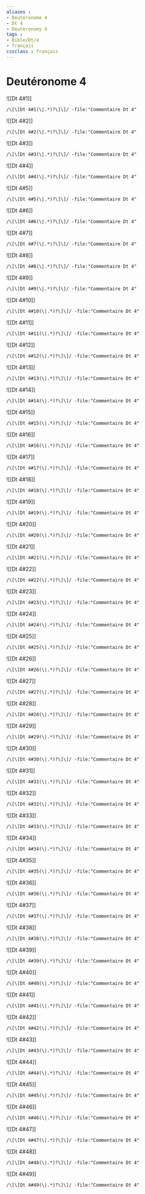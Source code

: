 ```yaml
---
aliases : 
- Deutéronome 4
- Dt 4
- Deuteronomy 4
tags : 
- Bible/Dt/4
- français
cssclass : français
---
```


# Deutéronome 4

![[Dt 4#1]]

```query
/\[\[Dt 4#1(\|.*)?\]\]/ -file:"Commentaire Dt 4"
```

![[Dt 4#2]]

```query
/\[\[Dt 4#2(\|.*)?\]\]/ -file:"Commentaire Dt 4"
```

![[Dt 4#3]]

```query
/\[\[Dt 4#3(\|.*)?\]\]/ -file:"Commentaire Dt 4"
```

![[Dt 4#4]]

```query
/\[\[Dt 4#4(\|.*)?\]\]/ -file:"Commentaire Dt 4"
```

![[Dt 4#5]]

```query
/\[\[Dt 4#5(\|.*)?\]\]/ -file:"Commentaire Dt 4"
```

![[Dt 4#6]]

```query
/\[\[Dt 4#6(\|.*)?\]\]/ -file:"Commentaire Dt 4"
```

![[Dt 4#7]]

```query
/\[\[Dt 4#7(\|.*)?\]\]/ -file:"Commentaire Dt 4"
```

![[Dt 4#8]]

```query
/\[\[Dt 4#8(\|.*)?\]\]/ -file:"Commentaire Dt 4"
```

![[Dt 4#9]]

```query
/\[\[Dt 4#9(\|.*)?\]\]/ -file:"Commentaire Dt 4"
```

![[Dt 4#10]]

```query
/\[\[Dt 4#10(\|.*)?\]\]/ -file:"Commentaire Dt 4"
```

![[Dt 4#11]]

```query
/\[\[Dt 4#11(\|.*)?\]\]/ -file:"Commentaire Dt 4"
```

![[Dt 4#12]]

```query
/\[\[Dt 4#12(\|.*)?\]\]/ -file:"Commentaire Dt 4"
```

![[Dt 4#13]]

```query
/\[\[Dt 4#13(\|.*)?\]\]/ -file:"Commentaire Dt 4"
```

![[Dt 4#14]]

```query
/\[\[Dt 4#14(\|.*)?\]\]/ -file:"Commentaire Dt 4"
```

![[Dt 4#15]]

```query
/\[\[Dt 4#15(\|.*)?\]\]/ -file:"Commentaire Dt 4"
```

![[Dt 4#16]]

```query
/\[\[Dt 4#16(\|.*)?\]\]/ -file:"Commentaire Dt 4"
```

![[Dt 4#17]]

```query
/\[\[Dt 4#17(\|.*)?\]\]/ -file:"Commentaire Dt 4"
```

![[Dt 4#18]]

```query
/\[\[Dt 4#18(\|.*)?\]\]/ -file:"Commentaire Dt 4"
```

![[Dt 4#19]]

```query
/\[\[Dt 4#19(\|.*)?\]\]/ -file:"Commentaire Dt 4"
```

![[Dt 4#20]]

```query
/\[\[Dt 4#20(\|.*)?\]\]/ -file:"Commentaire Dt 4"
```

![[Dt 4#21]]

```query
/\[\[Dt 4#21(\|.*)?\]\]/ -file:"Commentaire Dt 4"
```

![[Dt 4#22]]

```query
/\[\[Dt 4#22(\|.*)?\]\]/ -file:"Commentaire Dt 4"
```

![[Dt 4#23]]

```query
/\[\[Dt 4#23(\|.*)?\]\]/ -file:"Commentaire Dt 4"
```

![[Dt 4#24]]

```query
/\[\[Dt 4#24(\|.*)?\]\]/ -file:"Commentaire Dt 4"
```

![[Dt 4#25]]

```query
/\[\[Dt 4#25(\|.*)?\]\]/ -file:"Commentaire Dt 4"
```

![[Dt 4#26]]

```query
/\[\[Dt 4#26(\|.*)?\]\]/ -file:"Commentaire Dt 4"
```

![[Dt 4#27]]

```query
/\[\[Dt 4#27(\|.*)?\]\]/ -file:"Commentaire Dt 4"
```

![[Dt 4#28]]

```query
/\[\[Dt 4#28(\|.*)?\]\]/ -file:"Commentaire Dt 4"
```

![[Dt 4#29]]

```query
/\[\[Dt 4#29(\|.*)?\]\]/ -file:"Commentaire Dt 4"
```

![[Dt 4#30]]

```query
/\[\[Dt 4#30(\|.*)?\]\]/ -file:"Commentaire Dt 4"
```

![[Dt 4#31]]

```query
/\[\[Dt 4#31(\|.*)?\]\]/ -file:"Commentaire Dt 4"
```

![[Dt 4#32]]

```query
/\[\[Dt 4#32(\|.*)?\]\]/ -file:"Commentaire Dt 4"
```

![[Dt 4#33]]

```query
/\[\[Dt 4#33(\|.*)?\]\]/ -file:"Commentaire Dt 4"
```

![[Dt 4#34]]

```query
/\[\[Dt 4#34(\|.*)?\]\]/ -file:"Commentaire Dt 4"
```

![[Dt 4#35]]

```query
/\[\[Dt 4#35(\|.*)?\]\]/ -file:"Commentaire Dt 4"
```

![[Dt 4#36]]

```query
/\[\[Dt 4#36(\|.*)?\]\]/ -file:"Commentaire Dt 4"
```

![[Dt 4#37]]

```query
/\[\[Dt 4#37(\|.*)?\]\]/ -file:"Commentaire Dt 4"
```

![[Dt 4#38]]

```query
/\[\[Dt 4#38(\|.*)?\]\]/ -file:"Commentaire Dt 4"
```

![[Dt 4#39]]

```query
/\[\[Dt 4#39(\|.*)?\]\]/ -file:"Commentaire Dt 4"
```

![[Dt 4#40]]

```query
/\[\[Dt 4#40(\|.*)?\]\]/ -file:"Commentaire Dt 4"
```

![[Dt 4#41]]

```query
/\[\[Dt 4#41(\|.*)?\]\]/ -file:"Commentaire Dt 4"
```

![[Dt 4#42]]

```query
/\[\[Dt 4#42(\|.*)?\]\]/ -file:"Commentaire Dt 4"
```

![[Dt 4#43]]

```query
/\[\[Dt 4#43(\|.*)?\]\]/ -file:"Commentaire Dt 4"
```

![[Dt 4#44]]

```query
/\[\[Dt 4#44(\|.*)?\]\]/ -file:"Commentaire Dt 4"
```

![[Dt 4#45]]

```query
/\[\[Dt 4#45(\|.*)?\]\]/ -file:"Commentaire Dt 4"
```

![[Dt 4#46]]

```query
/\[\[Dt 4#46(\|.*)?\]\]/ -file:"Commentaire Dt 4"
```

![[Dt 4#47]]

```query
/\[\[Dt 4#47(\|.*)?\]\]/ -file:"Commentaire Dt 4"
```

![[Dt 4#48]]

```query
/\[\[Dt 4#48(\|.*)?\]\]/ -file:"Commentaire Dt 4"
```

![[Dt 4#49]]

```query
/\[\[Dt 4#49(\|.*)?\]\]/ -file:"Commentaire Dt 4"
```

